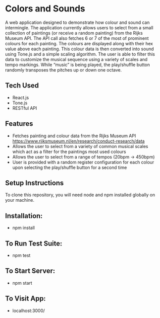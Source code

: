 # **Colors and Sounds**

A web application designed to demonstrate how colour and sound can intermingle.  The application currently allows users to select from a small collection of paintings (or receive a random painting) from the Rijks Museum API.  The API call also fetches 6 or 7 of the most of prominent colours for each painting.  The colours are displayed along with their hex value above each painting.  This colour data is then converted into sound using Tone.js and a simple scaling algorithm.  The user is able to filter this data to customize the musical sequence using a variety of scales and tempo markings.  While “music” is being played, the play/shuffle button randomly transposes the pitches up or down one octave.

## **Tech Used**
*	React.js
*	Tone.js
*	RESTful API

## **Features**
*	Fetches painting and colour data from the Rijks Museum API https://www.rijksmuseum.nl/en/research/conduct-research/data
*	Allows the user to select from a variety of common musical scales which act as a filter for the paintings most used colours
*	Allows the user to select from a range of tempos (20bpm -> 450bpm)
*	User is provided with a random register configuration for each colour upon selecting the play/shuffle button for a second time

## **Setup Instructions**
To clone this repository, you will need node and npm installed globally on your machine.
## **Installation:**
*	npm install
## **To Run Test Suite:**
*	npm test
## **To Start Server:**
*	npm start
## **To Visit App:**
*	localhost:3000/
